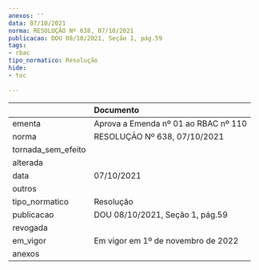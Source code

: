 ```yaml
---
anexos: ''
data: 07/10/2021
norma: RESOLUÇÃO Nº 638, 07/10/2021
publicacao: DOU 08/10/2021, Seção 1, pág.59
tags:
- rbac
tipo_normatico: Resolução
hide: 
- toc 
 
---
```


|                    | Documento                            |
|:-------------------|:-------------------------------------|
| ementa             | Aprova a Emenda nº 01 ao RBAC nº 110 |
| norma              | RESOLUÇÃO Nº 638, 07/10/2021         |
| tornada_sem_efeito |                                      |
| alterada           |                                      |
| data               | 07/10/2021                           |
| outros             |                                      |
| tipo_normatico     | Resolução                            |
| publicacao         | DOU 08/10/2021, Seção 1, pág.59      |
| revogada           |                                      |
| em_vigor           | Em vigor em 1º de novembro de 2022   |
| anexos             |                                      |